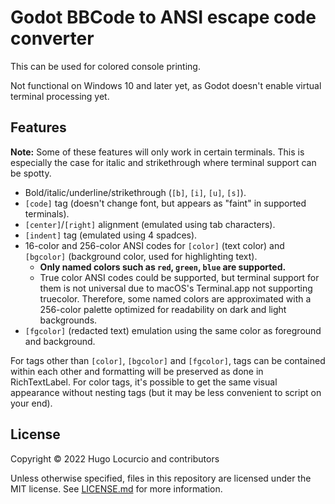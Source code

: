 # Godot BBCode to ANSI escape code converter

This can be used for colored console printing.

Not functional on Windows 10 and later yet, as Godot doesn't enable virtual terminal processing yet.

## Features

**Note:** Some of these features will only work in certain terminals. This is especially the case for italic and strikethrough where terminal support can be spotty.

- Bold/italic/underline/strikethrough (`[b]`, `[i]`, `[u]`, `[s]`).
- `[code]` tag (doesn't change font, but appears as "faint" in supported terminals).
- `[center]`/`[right]` alignment (emulated using tab characters).
- `[indent]` tag (emulated using 4 spadces).
- 16-color and 256-color ANSI codes for `[color]` (text color) and `[bgcolor]` (background color, used for highlighting text).
  - **Only named colors such as `red`, `green`, `blue` are supported.**
  - True color ANSI codes could be supported, but terminal support for them is not universal due to macOS's Terminal.app not supporting truecolor.
    Therefore, some named colors are approximated with a 256-color palette optimized for readability on dark and light backgrounds.
- `[fgcolor]` (redacted text) emulation using the same color as foreground and background.

For tags other than `[color]`, `[bgcolor]` and `[fgcolor]`, tags can be contained within each other and formatting will be preserved as done in RichTextLabel.
For color tags, it's possible to get the same visual appearance without nesting tags (but it may be less convenient to script on your end).

## License

Copyright © 2022 Hugo Locurcio and contributors

Unless otherwise specified, files in this repository are licensed under the
MIT license. See [LICENSE.md](LICENSE.md) for more information.
